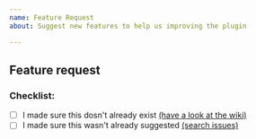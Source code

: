 ```yaml
---
name: Feature Request
about: Suggest new features to help us improving the plugin

---
```


<!-- Please follow this template if you are suggesting a new feature -->

## Feature request

<!--provide a detailed description of your suggestion-->

### Checklist:
<!-- If you would check the following things before submitting a feature request you can save us some work ^.^
(put an "X" between the brackets): -->
- [ ] I made sure this dosn't already exist [(have a look at the wiki)](https://github.com/Co0sh/BetonQuest/wiki)
- [ ] I made sure this wasn't already suggested [(search issues)](https://github.com/Co0sh/BetonQuest/issues)